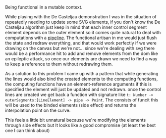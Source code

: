 Being functional in a mutable context.

While playing with the De Casteljau demonstration I was in the situation of repeatedly needing to update some SVG elements,
if you don't know the De Casteljau algorithm just keep in mind that each inner control segment element depends on the outer element
so it comes quite natural to deal with computations with a [pipeline](http://ramdajs.com/docs/#pipe).
The functional artisan in me would just flush the state and redraw everything,
and that would work perfectly if we were drawing on the canvas but we're not...
since we're dealing with svg there would be a performance hit to add and remove elements from the dom like an epileptic attack,
so once our elements are drawn we need to find a way to keep a reference to them without redrawing them.

As a solution to this problem I came up with a pattern that while generating the lines would also bind the created elements to the computing functions,
the computing functions have an element-reference arguments if this is specified the element will just be updated and not redrawn.
once the control lines are created we get back a function with signature like `t: Number -> outerSegments:[LineElement] -> pipe -> Point`.
The consists of funcit
this will be used to the binded elements (side effect) and returns the interpolation point on the curve.

This feels a little bit unnatural because we're modifying the elements through side effects but It looks like a good compromise (at least the best one I can think about)
